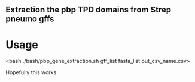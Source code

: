 ## Extraction the pbp TPD domains from Strep pneumo gffs ##

# Usage # 

<bash ./bash/pbp_gene_extraction.sh gff_list fasta_list out_csv_name.csv>

Hopefully this works


